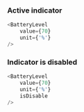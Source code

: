 ### Active indicator
```js
<BatteryLevel
    value={70}
    unit={'%'}
/>
```
### Indicator is disabled
```js
<BatteryLevel
    value={70}
    unit={'%'}
    isDisable
/>
```